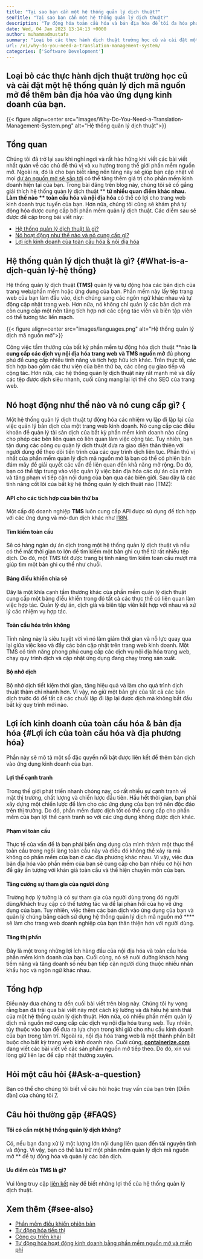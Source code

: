 ```yaml
---
title: "Tại sao bạn cần một hệ thống quản lý dịch thuật?" 
seoTitle: "Tại sao bạn cần một hệ thống quản lý dịch thuật?" 
description: "Tự động hóa toàn cầu hóa và bản địa hóa để tối đa hóa phạm vi của các sản phẩm của bạn. Hãy khám phá cách phần mềm của bạn tận dụng một hệ thống quản lý dịch thuật." 
date: Wed, 04 Jan 2023 13:14:13 +0000
author: muhammadmustafa
summary: "Loại bỏ các thực hành dịch thuật trường học cũ và cài đặt một hệ thống quản lý dịch mã nguồn mở để thêm bản địa hóa vào ứng dụng kinh doanh của bạn." 
url: /vi/why-do-you-need-a-translation-management-system/
categories: ['Software Development']
---
```


## Loại bỏ các thực hành dịch thuật trường học cũ và cài đặt một hệ thống quản lý dịch mã nguồn mở để thêm bản địa hóa vào ứng dụng kinh doanh của bạn.

{{< figure align=center src="images/Why-Do-You-Need-a-Translation-Management-System.png" alt="Hệ thống quản lý dịch thuật">}}


## Tổng quan
Chúng tôi đã trở lại sau khi nghỉ ngơi và rất hào hứng khi viết các bài viết nhất quán về các chủ đề thú vị và xu hướng trong thế giới phần mềm nguồn mở. Ngoài ra, đó là cho bạn biết rằng nền tảng này sẽ giúp bạn cập nhật về mọi [dự án nguồn mở sẽ sắp tới][1] có thể tăng thêm giá trị cho phần mềm kinh doanh hiện tại của bạn.
Trong bài đăng trên blog này, chúng tôi sẽ cố gắng giải thích hệ thống quản lý dịch thuật ** **từ nhiều quan điểm khác nhau. Làm thế nào **  toàn cầu hóa và nội địa hóa**  có thể có lợi cho trang web kinh doanh trực tuyến của bạn. Hơn nữa, chúng tôi cũng sẽ khám phá tự động hóa được cung cấp bởi phần mềm quản lý dịch thuật.
Các điểm sau sẽ được đề cập trong bài viết này:
  * [Hệ thống quản lý dịch thuật là gì?][2]
  * [Nó hoạt động như thế nào và nó cung cấp gì? ][3]
  * [Lợi ích kinh doanh của toàn cầu hóa & nội địa hóa][4]

## Hệ thống quản lý dịch thuật là gì?   {#What-is-a-dịch-quản lý-hệ thống}
Hệ thống quản lý dịch thuật **(TMS)**  quản lý và tự động hóa các bản dịch của trang web/phần mềm hoặc ứng dụng của bạn. Phần mềm này lấy tệp trang web của bạn làm đầu vào, dịch chúng sang các ngôn ngữ khác nhau và tự động cập nhật trang web. Hơn nữa, nó không chỉ quản lý các bản dịch mà còn cung cấp một nền tảng tích hợp nơi các cộng tác viên và biên tập viên có thể tương tác liền mạch.

{{< figure align=center src="images/languages.png" alt="Hệ thống quản lý dịch mã nguồn mở">}}

Công việc tầm thường của bất kỳ phần mềm tự động hóa dịch thuật **nào  **là cung cấp các dịch vụ nội địa hóa trang web và TMS nguồn mở**   đủ phong phú để cung cấp nhiều tính năng và tích hợp hữu ích khác. Trên thực tế, các tích hợp bao gồm các thư viện của bên thứ ba, các công cụ giao tiếp và cộng tác. Hơn nữa, các hệ thống quản lý dịch thuật này rất mạnh mẽ và đẩy các tệp được dịch siêu nhanh, cuối cùng mang lại lợi thế cho SEO của trang web.

## Nó hoạt động như thế nào và nó cung cấp gì? {
Một hệ thống quản lý dịch thuật tự động hóa các nhiệm vụ lặp đi lặp lại của việc quản lý bản dịch của một trang web kinh doanh. Nó cung cấp các điều khoản để quản lý tài sản dịch của bất kỳ phần mềm kinh doanh nào cũng cho phép các bên liên quan có liên quan làm việc cộng tác. Tuy nhiên, bạn tận dụng các công cụ quản lý dịch thuật đưa ra giao diện thân thiện với người dùng để theo dõi tiến trình của các quy trình dịch liên tục.
Phần thú vị nhất của phần mềm quản lý dịch mã nguồn mở là bạn có thể có phiên bản đám mây để giải quyết các vấn đề liên quan đến khả năng mở rộng. Do đó, bạn có thể tập trung vào việc quản lý việc bản địa hóa các dự án của mình và tăng phạm vi tiếp cận nội dung của bạn qua các biên giới.
Sau đây là các tính năng cốt lõi của bất kỳ hệ thống quản lý dịch thuật nào (TMZ):

#### **API cho các tích hợp của bên thứ ba** 
Một cấp độ doanh nghiệp **TMS**  luôn cung cấp API được sử dụng để tích hợp với các ứng dụng và mô-đun dịch khác như [I18N][5].

#### Tìm kiếm toàn cầu
Sẽ có hàng ngàn dự án dịch trong một hệ thống quản lý dịch thuật và nếu có thể mất thời gian to lớn để tìm kiếm một bản ghi cụ thể từ rất nhiều tệp dịch. Do đó, một TMS tốt được trang bị tính năng tìm kiếm toàn cầu mượt mà giúp tìm một bản ghi cụ thể như chuỗi.

#### Bảng điều khiển chia sẻ
Đây là một khía cạnh tầm thường khác của phần mềm quản lý dịch thuật cung cấp một bảng điều khiển trong đó tất cả các thực thể có liên quan làm việc hợp tác. Quản lý dự án, dịch giả và biên tập viên kết hợp với nhau và xử lý các nhiệm vụ hợp tác.

#### Toàn cầu hóa trên không
Tính năng này là siêu tuyệt vời vì nó làm giảm thời gian và nỗ lực quay qua lại giữa việc kéo và đẩy các bản cập nhật trên trang web kinh doanh. Một TMS có tính năng phong phú cung cấp các dịch vụ nội địa hóa trang web, chạy quy trình dịch và cập nhật ứng dụng đang chạy trong sản xuất.

#### Bộ nhớ dịch
Bộ nhớ dịch tiết kiệm thời gian, tăng hiệu quả và làm cho quá trình dịch thuật thậm chí nhanh hơn. Vì vậy, nó giữ một bản ghi của tất cả các bản dịch trước đó để tất cả các chuỗi lặp đi lặp lại được dịch mà không bắt đầu bất kỳ quy trình mới nào.

## Lợi ích kinh doanh của toàn cầu hóa & bản địa hóa   {#Lợi ích của toàn cầu hóa và địa phương hóa}
Phần này sẽ mô tả một số đặc quyền nổi bật được liên kết để thêm bản dịch vào ứng dụng kinh doanh của bạn.

#### Lợi thế cạnh tranh
Trong thế giới phát triển nhanh chóng này, có rất nhiều sự cạnh tranh về mặt thị trường, chất lượng và chiến lược đầu tiên. Hầu hết thời gian, bạn phải xây dựng một chiến lược để làm cho các ứng dụng của bạn trở nên độc đáo trên thị trường. Do đó, phần mềm được dịch tốt có thể cung cấp cho phần mềm của bạn lợi thế cạnh tranh so với các ứng dụng không được dịch khác.

#### Phạm vi toàn cầu
Thực tế của vấn đề là bạn phải biến ứng dụng của mình thành một thực thể toàn cầu trong ngôi làng toàn cầu này và điều đó không thể xảy ra mà không có phần mềm của bạn ở các địa phương khác nhau. Vì vậy, việc đưa bản địa hóa vào phần mềm của bạn sẽ cung cấp cho bạn nhiều cơ hội hơn để gây ấn tượng với khán giả toàn cầu và thể hiện chuyên môn của bạn.

#### Tăng cường sự tham gia của người dùng
Trường hợp lý tưởng là có sự tham gia của người dùng trong đó người dùng/khách truy cập có thể tương tác và để lại phản hồi của họ về ứng dụng của bạn. Tuy nhiên, việc thêm các bản dịch vào ứng dụng của bạn và quản lý chúng bằng cách sử dụng hệ thống quản lý dịch mã nguồn mở  ****  sẽ làm cho trang web doanh nghiệp của bạn thân thiện hơn với người dùng.

#### Tăng thị phần
Đây là một trong những lợi ích hàng đầu của nội địa hóa và toàn cầu hóa phần mềm kinh doanh của bạn. Cuối cùng, nó sẽ nuôi dưỡng khách hàng tiềm năng và tăng doanh số nếu bạn tiếp cận người dùng thuộc nhiều nhân khẩu học và ngôn ngữ khác nhau.

## Tổng hợp
Điều này đưa chúng ta đến cuối bài viết trên blog này. Chúng tôi hy vọng rằng bạn đã trải qua bài viết này một cách kỹ lưỡng và đã hiểu hệ sinh thái của một hệ thống quản lý dịch thuật. Hơn nữa, có nhiều phần mềm quản lý dịch mã nguồn mở cung cấp các dịch vụ nội địa hóa trang web. Tuy nhiên, tùy thuộc vào bạn để đưa ra lựa chọn trong khi giữ cho nhu cầu kinh doanh của bạn trong tâm trí. Ngoài ra, nội địa hóa trang web là một thành phần bắt buộc cho bất kỳ trang web kinh doanh nào.
Cuối cùng, [**containerize.com** ][6] đang viết các bài viết về các sản phẩm nguồn mở tiếp theo. Do đó, xin vui lòng giữ liên lạc để cập nhật thường xuyên.

## Hỏi một câu hỏi   {#Ask-a-question}
Bạn có thể cho chúng tôi biết về câu hỏi hoặc truy vấn của bạn trên [Diễn đàn] của chúng tôi [7].

## Câu hỏi thường gặp   {#FAQS}

#### **Tôi có cần một hệ thống quản lý dịch không?** 
Có, nếu bạn đang xử lý một lượng lớn nội dung liên quan đến tài nguyên tĩnh và động. Vì vậy, bạn có thể lưu trữ một phần mềm quản lý dịch mã nguồn mở ** để tự động hóa và quản lý các bản dịch.

#### **Ưu điểm của TMS là gì?** 
Vui lòng truy cập [liên kết][4] này để biết những lợi thế của hệ thống quản lý dịch thuật.

## Xem thêm   {#see-also}
  * [Phần mềm điều khiển phiên bản][8]
  * [Tự động hóa tiếp thị][9]
  * [Công cụ triển khai][10]
  * [Tự động hóa hoạt động kinh doanh bằng phần mềm nguồn mở và miễn phí][11]

  
[1]: https://products.containerize.com/
[2]: #What-is-a-translation-management-system
[3]: #How-does-it-work-and-what-does-it-offer
[4]: #Benefits-of-globalization-and-localization
[5]: https://www.npmjs.com/package/i18n
[6]: https://www.containerize.com/
[7]: https://forum.containerize.com/
[8]: https://blog.containerize.com/category/version-control-software/
[9]: https://blog.containerize.com/category/marketing-automation/
[10]: https://blog.containerize.com/category/deployment-tools/
[11]: https://blog.containerize.com/blogging/automate-business-operations-using-open-source-software/
